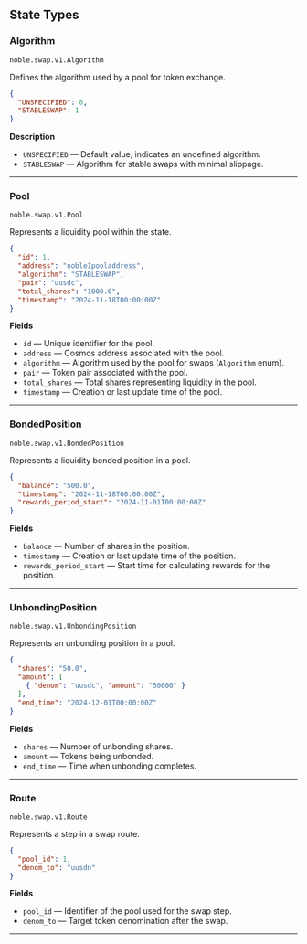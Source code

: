 ## State Types

### Algorithm
`noble.swap.v1.Algorithm`

Defines the algorithm used by a pool for token exchange.

```json
{
  "UNSPECIFIED": 0,
  "STABLESWAP": 1
}
```

**Description**
- `UNSPECIFIED` — Default value, indicates an undefined algorithm.
- `STABLESWAP` — Algorithm for stable swaps with minimal slippage.

---

### Pool
`noble.swap.v1.Pool`

Represents a liquidity pool within the state.

```json
{
  "id": 1,
  "address": "noble1pooladdress",
  "algorithm": "STABLESWAP",
  "pair": "uusdc",
  "total_shares": "1000.0",
  "timestamp": "2024-11-18T00:00:00Z"
}
```

**Fields**
- `id` — Unique identifier for the pool.
- `address` — Cosmos address associated with the pool.
- `algorithm` — Algorithm used by the pool for swaps (`Algorithm` enum).
- `pair` — Token pair associated with the pool.
- `total_shares` — Total shares representing liquidity in the pool.
- `timestamp` — Creation or last update time of the pool.

---

### BondedPosition
`noble.swap.v1.BondedPosition`

Represents a liquidity bonded position in a pool.

```json
{
  "balance": "500.0",
  "timestamp": "2024-11-18T00:00:00Z",
  "rewards_period_start": "2024-11-01T00:00:00Z"
}
```

**Fields**
- `balance` — Number of shares in the position.
- `timestamp` — Creation or last update time of the position.
- `rewards_period_start` — Start time for calculating rewards for the position.

---

### UnbondingPosition
`noble.swap.v1.UnbondingPosition`

Represents an unbonding position in a pool.

```json
{
  "shares": "50.0",
  "amount": [
    { "denom": "uusdc", "amount": "50000" }
  ],
  "end_time": "2024-12-01T00:00:00Z"
}
```

**Fields**
- `shares` — Number of unbonding shares.
- `amount` — Tokens being unbonded.
- `end_time` — Time when unbonding completes.

---

### Route
`noble.swap.v1.Route`

Represents a step in a swap route.

```json
{
  "pool_id": 1,
  "denom_to": "uusdn"
}
```

**Fields**
- `pool_id` — Identifier of the pool used for the swap step.
- `denom_to` — Target token denomination after the swap.

---